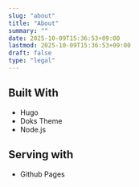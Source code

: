 ```yaml
---
slug: "about"
title: "About"
summary: ""
date: 2025-10-09T15:36:53+09:00
lastmod: 2025-10-09T15:36:53+09:00
draft: false
type: "legal"
---
```


## Built With

- Hugo
- Doks Theme
- Node.js

## Serving with

- Github Pages
